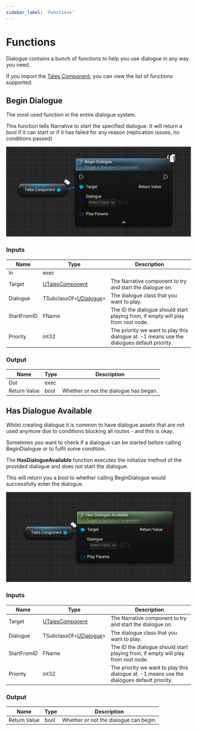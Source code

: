 ```yaml
---
sidebar_label: 'Functions'
---
```


# Functions

Dialogue contains a bunch of functions to help you use dialogue in any way you need.

If you import the [Tales Component](../Tales-component), you can view the list of functions supported.

## Begin Dialogue

The most used function in the entire dialogue system.

This function tells Narrative to start the specified dialogue. It will return a bool if it can start or if it has failed for any reason (replication issues, no conditions passed)

![dialogue-begin-dialogue.png](..%2F..%2F..%2Fstatic%2Fimg%2Fdialogue%2Fdialogue-begin-dialogue.png)

### Inputs

| Name        | Type                                   | Description                                                                                 |
|-------------|----------------------------------------|---------------------------------------------------------------------------------------------|
| In          | exec                                   |                                                                                             |
| Target      | [UTalesComponent](../Tales-component)  | The Narrative component to try and start the dialogue on.                                   |
| Dialogue    | TSubclassOf\<[UDialogue](./index.md)\> | The dialogue class that you want to play.                                                   |
| StartFromID | FName                                  | The ID the dialogue should start playing from, if empty will play from root node.           |
| Priority    | int32                                  | The priority we want to play this dialogue at. -1 means use the dialogues default priority. |

### Output

| Name         | Type | Description                            |
|--------------|------|----------------------------------------|
| Out          | exec |                                        |
| Return Value | bool | Whether or not the dialogue has began. |

## Has Dialogue Available

Whilst creating dialogue it is common to have dialogue assets that are not used anymore due to conditions blocking all routes - and this is okay.

Sometimes you want to check if a dialogue can be started before calling BeginDialogue or to fulfil some condition.

The **HasDialogueAvailable** function executes the initialize method of the provided dialogue and does not start the dialogue. 

This will return you a bool to whether calling BeginDialogue would successfully enter the dialogue.

![dialogue-has-dialogue-available.png](..%2F..%2F..%2Fstatic%2Fimg%2Fdialogue%2Fdialogue-has-dialogue-available.png)

### Inputs

| Name        | Type                                   | Description                                                                                 |
|-------------|----------------------------------------|---------------------------------------------------------------------------------------------|
| Target      | [UTalesComponent](../Tales-component)  | The Narrative component to try and start the dialogue on.                                   |
| Dialogue    | TSubclassOf\<[UDialogue](./index.md)\> | The dialogue class that you want to play.                                                   |
| StartFromID | FName                                  | The ID the dialogue should start playing from, if empty will play from root node.           |
| Priority    | int32                                  | The priority we want to play this dialogue at. -1 means use the dialogues default priority. |

### Output

| Name         | Type | Description                            |
|--------------|------|----------------------------------------|
| Return Value | bool | Whether or not the dialogue can begin. |
